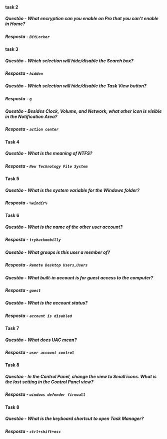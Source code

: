 #### task 2 

##### Questão - What encryption can you enable on Pro that you can't enable in Home?
##### Resposta - `BitLocker`

#### task 3

##### Questão - Which selection will hide/disable the Search box?
##### Resposta - `hidden`

##### Questão - Which selection will hide/disable the Task View button?
##### Resposta - `q`

##### Questão - Besides Clock, Volume, and Network, what other icon is visible in the Notification Area?
##### Resposta - `action center`

#### Task 4

##### Questão - What is the meaning of NTFS?
##### Resposta - `New Technology File System`

#### Task 5

##### Questão - What is the system variable for the Windows folder?
##### Resposta - `%windir%`


#### Task 6

##### Questão - What is the name of the other user account?
##### Resposta - `tryhackmebilly`

##### Questão - What groups is this user a member of?
##### Resposta - `Remote Desktop Users,Users`

##### Questão - What built-in account is for guest access to the computer?
##### Resposta - `guest`

##### Questão - What is the account status?
##### Resposta - `account is disabled`

  
#### Task 7

##### Questão - What does UAC mean?
##### Resposta - `user account control`


#### Task 8

##### Questão - In the Control Panel, change the view to Small icons. What is the last setting in the Control Panel view?
##### Resposta - `windows defender firewall`


#### Task 8

##### Questão - What is the keyboard shortcut to open Task Manager?
##### Resposta - `ctrl+shift+esc`







